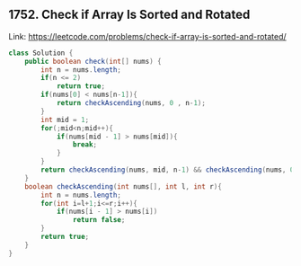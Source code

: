 ## 1752. Check if Array Is Sorted and Rotated
Link: https://leetcode.com/problems/check-if-array-is-sorted-and-rotated/

```java
class Solution {
    public boolean check(int[] nums) {
        int n = nums.length;
        if(n <= 2)
            return true;
        if(nums[0] < nums[n-1]){
            return checkAscending(nums, 0 , n-1);
        }
        int mid = 1;
        for(;mid<n;mid++){
            if(nums[mid - 1] > nums[mid]){
                break;
            }
        }
        return checkAscending(nums, mid, n-1) && checkAscending(nums, 0, mid-1);
    }
    boolean checkAscending(int nums[], int l, int r){
        int n = nums.length;
        for(int i=l+1;i<=r;i++){
            if(nums[i - 1] > nums[i])
                return false;
        }
        return true;
    }
}

```